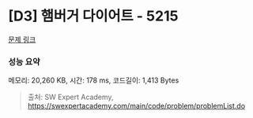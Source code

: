 # [D3] 햄버거 다이어트 - 5215 

[문제 링크](https://swexpertacademy.com/main/code/problem/problemDetail.do?contestProbId=AWT-lPB6dHUDFAVT) 

### 성능 요약

메모리: 20,260 KB, 시간: 178 ms, 코드길이: 1,413 Bytes



> 출처: SW Expert Academy, https://swexpertacademy.com/main/code/problem/problemList.do